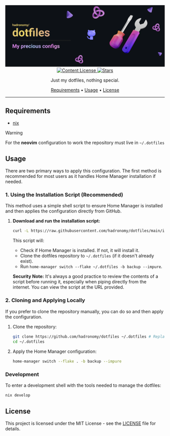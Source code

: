 <div align="center">
  <img src="/.github/images/github-header-image.webp" alt="GitHub Header Image" width="auto" />

  <!-- MIT License -->
  <a href="https://github.com/hadronomy/dotfiles/blob/main/LICENSE.txt">
    <img
      alt="Content License"
      src="https://img.shields.io/github/license/hadronomy/dotfiles?style=for-the-badge&logo=starship&color=ee999f&logoColor=D9E0EE&labelColor=302D41"
    />
  </a>

  <!-- GitHub Repo Stars -->
  <a href="https://github.com/hadronomy/dotfiles/stargazers">
    <img
      alt="Stars"
      src="https://img.shields.io/github/stars/hadronomy/dotfiles?style=for-the-badge&logo=starship&color=c69ff5&logoColor=D9E0EE&labelColor=302D41"
    />
  </a>
  <p></p>
  <span>
    Just my dotfiles, nothing special.
  </span>
  <p></p>
  <a href="#requirements">Requirements</a> •
  <a href="#usage">Usage</a> •
  <a href="#license">License</a>
  <hr />

</div>

## Requirements

- [nix](https://nixos.org/)

> [!WARNING]
> For the **neovim** configuration to work the repository
> must live in `~/.dotfiles`

## Usage

There are two primary ways to apply this configuration. The first method is recommended for most users as it handles Home Manager installation if needed.

### 1. Using the Installation Script (Recommended)

This method uses a simple shell script to ensure Home Manager is installed and then applies the configuration directly from GitHub.

1.  **Download and run the installation script:**

    ```bash
    curl -L https://raw.githubusercontent.com/hadronomy/dotfiles/main/install.sh | bash
    ```

    This script will:

    *   Check if Home Manager is installed. If not, it will install it.
    *   Clone the dotfiles repository to `~/.dotfiles` (if it doesn't already exist).
    *   Run `home-manager switch --flake ~/.dotfiles -b backup --impure`.

    **Security Note:** It's always a good practice to review the contents of a script before running it, especially when piping directly from the internet. You can view the script at the URL provided.

### 2. Cloning and Applying Locally

If you prefer to clone the repository manually, you can do so and then apply the configuration.

1.  Clone the repository:

    ```bash
    git clone https://github.com/hadronomy/dotfiles ~/.dotfiles # Replace with your repository URL
    cd ~/.dotfiles
    ```

2.  Apply the Home Manager configuration:

    ```bash
    home-manager switch --flake . -b backup --impure
    ```

### Development

To enter a development shell with the tools needed to manage the dotfiles:

```bash
nix develop
```

## License

This project is licensed under the MIT License - see the [LICENSE](LICENSE.txt) file for details.
